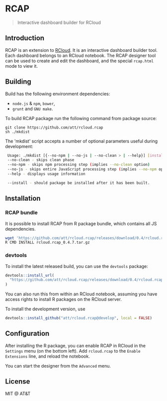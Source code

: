 
# RCAP

> Interactive dashboard builder for RCloud

## Introduction

RCAP is an extension to [RCloud](https://github.com/att/rcloud#readme). It
is an interactive dashboard builder tool. Each dashboard belongs to an
RCloud notebook. The RCAP designer tool can be used to create and edit
the dashboard, and the special `rcap.html` mode to view it.


## Building

Build has the following environment dependencies:

 * `node.js` & `npm`, `bower`,
 * `grunt` and `GNU make`.
 
To build RCAP package run the following command from package source:


    git clone https://github.com/att/rcloud.rcap
    sh ./mkdist

The 'mkdist' script accepts a number of optional parameters useful during development: 

```sh
 Usage: ./mkdist [{--no-npm | --no-js | --no-clean > | --help}] [install]
 --no-clean - skips clean phase
 --no-npm - skips npm processing step (implies --no-clean option)
 --no-js - skips entire JavaScript processing step (implies --no-npm option)
 --help - displays usage information

 --install - should package be installed after it has been built.
```


## Installation

### RCAP bundle

It is possible to install RCAP from R package bundle, which contains all JS dependencies.

```sh
wget 'https://github.com/att/rcloud.rcap/releases/download/0.4/rcloud.rcap_0.4.7.tar.gz'
R CMD INSTALL rcloud.rcap_0.4.7.tar.gz
```


### devtools

To install the latest released build, you can use the `devtools` package:
```r
devtools::install_url(
  "https://github.com/att/rcloud.rcap/releases/download/0.4/rcloud.rcap_0.4.7.tar.gz"
)
```
You can also run this from within an RCloud notebook, assuming you have
access rights to install R packages on the RCloud server.

To install the development version, use
```r
devtools::install_github("att/rcloud.rcap@develop", local = FALSE)
```

## Configuration

After installing the R package, you can enable RCAP in RCloud in the
`Settings` menu (on the bottom left). Add `rcloud.rcap` to the
`Enable Extensions` line, and reload the notebook.

You can start the designer from the `Advanced` menu.

## License

MIT @ AT&T
